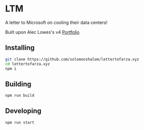 # LTM

A letter to Microsoft on cooling their data centers!

Built upon Alec Lowes's v4 [Portfolio](https://github.com/lowmess/lowmess.com/tree/v4)

## Installing

```bash
git clone https://github.com/solomonshalom/lettertofarza.xyz
cd lettertofarza.xyz
npm i
```

## Building

```bash
npm run build
```

## Developing

```bash
npm run start
```
